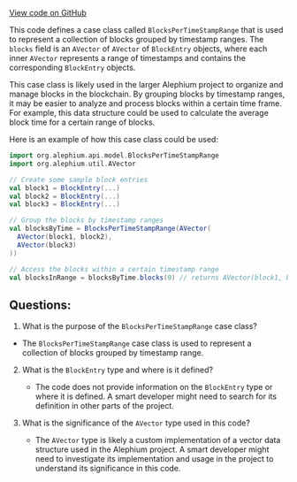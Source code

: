[View code on GitHub](https://github.com/alephium/alephium/api/src/main/scala/org/alephium/api/model/BlocksPerTimeStampRange.scala)

This code defines a case class called `BlocksPerTimeStampRange` that is used to represent a collection of blocks grouped by timestamp ranges. The `blocks` field is an `AVector` of `AVector` of `BlockEntry` objects, where each inner `AVector` represents a range of timestamps and contains the corresponding `BlockEntry` objects.

This case class is likely used in the larger Alephium project to organize and manage blocks in the blockchain. By grouping blocks by timestamp ranges, it may be easier to analyze and process blocks within a certain time frame. For example, this data structure could be used to calculate the average block time for a certain range of blocks.

Here is an example of how this case class could be used:

```scala
import org.alephium.api.model.BlocksPerTimeStampRange
import org.alephium.util.AVector

// Create some sample block entries
val block1 = BlockEntry(...)
val block2 = BlockEntry(...)
val block3 = BlockEntry(...)

// Group the blocks by timestamp ranges
val blocksByTime = BlocksPerTimeStampRange(AVector(
  AVector(block1, block2),
  AVector(block3)
))

// Access the blocks within a certain timestamp range
val blocksInRange = blocksByTime.blocks(0) // returns AVector(block1, block2)
```
## Questions: 
 1. What is the purpose of the `BlocksPerTimeStampRange` case class?
   - The `BlocksPerTimeStampRange` case class is used to represent a collection of blocks grouped by timestamp range.

2. What is the `BlockEntry` type and where is it defined?
   - The code does not provide information on the `BlockEntry` type or where it is defined. A smart developer might need to search for its definition in other parts of the project.

3. What is the significance of the `AVector` type used in this code?
   - The `AVector` type is likely a custom implementation of a vector data structure used in the Alephium project. A smart developer might need to investigate its implementation and usage in the project to understand its significance in this code.